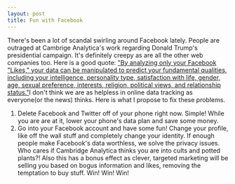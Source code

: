```yaml
---
layout: post
title: Fun with Facebook
---
```

There's been a lot of scandal swirling around Facebook lately.  People are outraged at Cambrige Analytica's work regarding Donald Trump's 
presidential campaign.  It's definitely creepy as are all the other web companies too.  Here is a good quote:
<a href="https://www.nbcnews.com/think/opinion/facebook-data-breach-scandal-our-own-making-legally-there-s-ncna862211">"By analyzing only your Facebook "Likes," your data can be manipulated to predict your fundamental qualities, including your intelligence,
personality type, satisfaction with life, gender, age, sexual preference, interests, religion, political views, and relationship status."</a>I don't think we are as helpless in online data tracking as everyone(or the news) thinks.  Here is what I propose to fix these problems.<br>
1. Delete Facebook and Twitter off of your phone right now.  Simple! While you are are at it, lower your phone's data plan and save some money.
2. Go into your Facebook account and have some fun! Change your profile, like off the wall stuff and completely change your identity.  If enough people make Facebook's data worthless, we solve the privacy issues. Who cares if Cambridge Analytica thinks you are into cults and potted plants?! Also this has a bonus effect as clever, targeted marketing will be selling you based on bogus information and likes, removing the temptation to buy stuff.
Win! Win! Win! 
